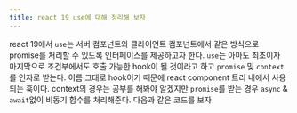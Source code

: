```yaml
---
title: react 19 use에 대해 정리해 보자
---
```

react 19에서 `use`는 서버 컴포넌트와 클라이언트 컴포넌트에서 같은 방식으로 promise를 처리할 수 있도록 인터페이스를 제공하고자 한다. `use`는 아마도 최초이자 마지막으로 조건부에서도 호출 가능한 hook이 될 것이라고 하고 `promise` 및 `context`를 인자로 받는다. 이름 그대로 hook이기 때문에 react component 트리 내에서 사용되는 훅이다.
context의 경우는 공부를 해봐야 알겠지만 `promise`를 받는 경우 `async` & `await`없이 비동기 함수를 처리해준다. 다음과 같은 코드를 보자

```

```

